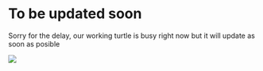 # To be updated soon
Sorry for the delay, our working turtle is busy right now but it will update as soon as posible

![](tutwkg.png)
